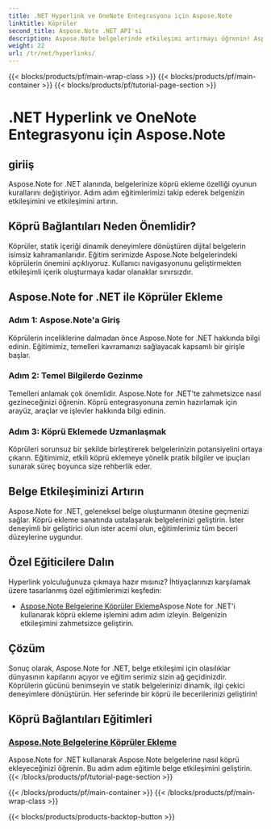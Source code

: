 ```yaml
---
title: .NET Hyperlink ve OneNote Entegrasyonu için Aspose.Note
linktitle: Köprüler
second_title: Aspose.Note .NET API'si
description: Aspose.Note belgelerinde etkileşimi artırmayı öğrenin! Aspose.Note for .NET ile köprü eklemeyle ilgili eğitimleri keşfedin ve belgenizin etkileşimini artırın.
weight: 22
url: /tr/net/hyperlinks/
---
```


{{< blocks/products/pf/main-wrap-class >}}
{{< blocks/products/pf/main-container >}}
{{< blocks/products/pf/tutorial-page-section >}}

# .NET Hyperlink ve OneNote Entegrasyonu için Aspose.Note

## giriiş

Aspose.Note for .NET alanında, belgelerinize köprü ekleme özelliği oyunun kurallarını değiştiriyor. Adım adım eğitimlerimizi takip ederek belgenizin etkileşimini ve etkileşimini artırın.

## Köprü Bağlantıları Neden Önemlidir?

Köprüler, statik içeriği dinamik deneyimlere dönüştüren dijital belgelerin isimsiz kahramanlarıdır. Eğitim serimizde Aspose.Note belgelerindeki köprülerin önemini açıklıyoruz. Kullanıcı navigasyonunu geliştirmekten etkileşimli içerik oluşturmaya kadar olanaklar sınırsızdır.

## Aspose.Note for .NET ile Köprüler Ekleme

### Adım 1: Aspose.Note'a Giriş

Köprülerin inceliklerine dalmadan önce Aspose.Note for .NET hakkında bilgi edinin. Eğitimimiz, temelleri kavramanızı sağlayacak kapsamlı bir girişle başlar.

### Adım 2: Temel Bilgilerde Gezinme

Temelleri anlamak çok önemlidir. Aspose.Note for .NET'te zahmetsizce nasıl gezineceğinizi öğrenin. Köprü entegrasyonuna zemin hazırlamak için arayüz, araçlar ve işlevler hakkında bilgi edinin.

### Adım 3: Köprü Eklemede Uzmanlaşmak

Köprüleri sorunsuz bir şekilde birleştirerek belgelerinizin potansiyelini ortaya çıkarın. Eğitimimiz, etkili köprü eklemeye yönelik pratik bilgiler ve ipuçları sunarak süreç boyunca size rehberlik eder.

## Belge Etkileşiminizi Artırın

Aspose.Note for .NET, geleneksel belge oluşturmanın ötesine geçmenizi sağlar. Köprü ekleme sanatında ustalaşarak belgelerinizi geliştirin. İster deneyimli bir geliştirici olun ister acemi olun, eğitimlerimiz tüm beceri düzeylerine uygundur.

## Özel Eğiticilere Dalın

Hyperlink yolculuğunuza çıkmaya hazır mısınız? İhtiyaçlarınızı karşılamak üzere tasarlanmış özel eğitimlerimizi keşfedin:

- [Aspose.Note Belgelerine Köprüler Ekleme](./add-hyperlinks/)Aspose.Note for .NET'i kullanarak köprü ekleme işlemini adım adım izleyin. Belgenizin etkileşimini zahmetsizce geliştirin.

## Çözüm

Sonuç olarak, Aspose.Note for .NET, belge etkileşimi için olasılıklar dünyasının kapılarını açıyor ve eğitim serimiz sizin ağ geçidinizdir. Köprülerin gücünü benimseyin ve statik belgelerinizi dinamik, ilgi çekici deneyimlere dönüştürün. Her seferinde bir köprü ile becerilerinizi geliştirin!
## Köprü Bağlantıları Eğitimleri
### [Aspose.Note Belgelerine Köprüler Ekleme](./add-hyperlinks/)
Aspose.Note for .NET kullanarak Aspose.Note belgelerine nasıl köprü ekleyeceğinizi öğrenin. Bu adım adım eğitimle belge etkileşimini geliştirin.
{{< /blocks/products/pf/tutorial-page-section >}}

{{< /blocks/products/pf/main-container >}}
{{< /blocks/products/pf/main-wrap-class >}}

{{< blocks/products/products-backtop-button >}}
